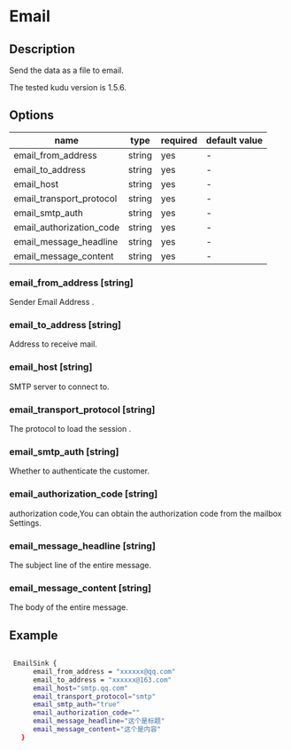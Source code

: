 # Email

## Description

Send the data as a file to email.

 The tested kudu version is 1.5.6.

## Options

| name                     | type    | required | default value |
|--------------------------|---------|----------|---------------|
| email_from_address             | string  | yes      | -             |
| email_to_address               | string  | yes      | -             |
| email_host               | string  | yes      | -             |
| email_transport_protocol             | string  | yes      | -             |
| email_smtp_auth               | string  | yes      | -             |
| email_authorization_code               | string  | yes      | -             |
| email_message_headline             | string  | yes      | -             |
| email_message_content               | string  | yes      | -             |


### email_from_address [string]

Sender Email Address .

### email_to_address [string]

Address to receive mail.

### email_host [string]

SMTP server to connect to.

### email_transport_protocol [string]

The protocol to load the session .

### email_smtp_auth [string]

Whether to authenticate the customer.

### email_authorization_code [string]

authorization code,You can obtain the authorization code from the mailbox Settings.

### email_message_headline [string]

The subject line of the entire message.

### email_message_content [string]

The body of the entire message.


## Example

```bash

 EmailSink {
      email_from_address = "xxxxxx@qq.com"
      email_to_address = "xxxxxx@163.com"
      email_host="smtp.qq.com"
      email_transport_protocol="smtp"
      email_smtp_auth="true"
      email_authorization_code=""
      email_message_headline="这个是标题"
      email_message_content="这个是内容"
   }

```
